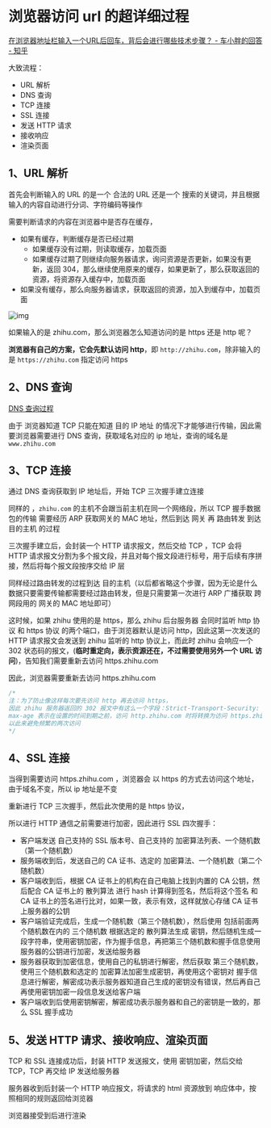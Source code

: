 # 浏览器访问 url 的超详细过程



[ 在浏览器地址栏输入一个URL后回车，背后会进行哪些技术步骤？ - 车小胖的回答 - 知乎](https://www.zhihu.com/question/34873227/answer/518086565 )



大致流程：

- URL 解析
- DNS 查询
- TCP 连接
- SSL 连接
- 发送 HTTP 请求
- 接收响应
- 渲染页面



## 1、URL 解析

首先会判断输入的 URL 的是一个 合法的 URL 还是一个 搜索的关键词，并且根据输入的内容自动进行分词、字符编码等操作



需要判断请求的内容在浏览器中是否存在缓存，

- 如果有缓存，判断缓存是否已经过期
  - 如果缓存没有过期，则读取缓存，加载页面
  - 如果缓存过期了则继续向服务器请求，询问资源是否更新，如果没有更新，返回 304，那么继续使用原来的缓存，如果更新了，那么获取返回的资源，将资源存入缓存中，加载页面
- 如果没有缓存，那么向服务器请求，获取返回的资源，加入到缓存中，加载页面

 ![img](https://pic1.zhimg.com/80/v2-0489444034d569b37867e2e527a7d5d4_720w.jpg) 



如果输入的是 zhihu.com，那么浏览器怎么知道访问的是 https 还是 http 呢？

**浏览器有自己的方案，它会先默认访问 http**，即 `http://zhihu.com`，除非输入的是 `https://zhihu.com` 指定访问 https



## 2、DNS 查询



[DNS 查询过程](https://www.zhihu.com/question/372902597/answer/1068847429) 



由于 浏览器知道 TCP 只能在知道 目的 IP 地址 的情况下才能够进行传输，因此需要浏览器需要进行 DNS 查询，获取域名对应的 ip 地址，查询的域名是 `www.zhihu.com`



## 3、TCP 连接

通过 DNS 查询获取到 IP 地址后，开始 TCP 三次握手建立连接

同样的 ，`zhihu.com` 的主机不会跟当前主机在同一个网络段，所以 TCP 握手数据包的传输 需要经历 ARP 获取网关的 MAC 地址，然后到达 网关 再 路由转发 到达 目的主机 的过程

三次握手建立后，会封装一个 HTTP 请求报文，然后交给 TCP ，TCP 会将 HTTP 请求报文分割为多个报文段，并且对每个报文段进行标号，用于后续有序拼接，然后将每个报文段按序交给 IP 层

同样经过路由转发的过程到达 目的主机（以后都省略这个步骤，因为无论是什么数据只要需要传输都需要经过路由转发，但是只需要第一次进行 ARP 广播获取 跨网段用的 网关的 MAC 地址即可）



这时候，如果 zhihu 使用的是 https，那么 zhihu 后台服务器 会同时监听 http 协议 和 https 协议 的两个端口，由于浏览器默认是访问 http，因此这第一次发送的 HTTP 请求报文会发送到 zhihu 监听的 http 协议上，而此时 zhihu 会响应一个 302 状态码的报文，(**临时重定向，表示资源还在，不过需要使用另外一个 URL 访问**)，告知我们需要重新去访问 https.zhihu.com

因此，浏览器需要重新去访问 https.zhihu.com

```java
/*
注：为了防止像这样每次要先访问 http 再去访问 https，
因此 zhihu 服务器返回的 302 报文中有这么一个字段：Strict-Transport-Security: max-age=31536000
max-age 表示在设置的时间到期之前，访问 http.zhihu.com 时将转换为访问 https.zhihu.com
以此来避免频繁的两次访问
*/
```



## 4、SSL 连接

当得到需要访问 https.zhihu.com ，浏览器会 以 https 的方式去访问这个地址，由于域名不变，所以 ip 地址是不变

重新进行 TCP 三次握手，然后此次使用的是 https 协议，

所以进行 HTTP 通信之前需要进行加密，因此进行 SSL 四次握手：

- 客户端发送 自己支持的 SSL 版本号、自己支持的 加密算法列表、一个随机数（第一个随机数）
- 服务端收到后，发送自己的 CA 证书、选定的 加密算法、一个随机数（第二个随机数）
- 客户端收到后，根据 CA 证书上的机构在自己电脑上找到内置的 CA 公钥，然后配合 CA 证书上的 散列算法 进行 hash 计算得到签名，然后将这个签名 和 CA 证书上的签名进行比对，如果一致，表示有效，这样就放心存储 CA 证书上服务器的公钥
- 客户端验证完成后，生成一个随机数（第三个随机数），然后使用 包括前面两个随机数在内的 三个随机数 根据选定的 散列算法生成 密钥，然后随机生成一段字符串，使用密钥加密，作为握手信息，再把第三个随机数和握手信息使用 服务器的公钥进行加密，发送给服务器
- 服务器获取到加密信息，使用自己的私钥进行解密，然后获取 第三个随机数，使用三个随机数和选定的 加密算法加密生成密钥，再使用这个密钥对 握手信息进行解密，解密成功表示服务器知道自己生成的密钥没有错误，然后再自己再使用密钥加密一段信息发送给客户端
- 客户端收到后使用密钥解密，解密成功表示服务器和自己的密钥是一致的，那么 SSL 握手成功



## 5、发送 HTTP 请求、接收响应、渲染页面

TCP 和 SSL 连接成功后，封装 HTTP 发送报文，使用 密钥加密，然后交给 TCP，TCP 再交给 IP 发送给服务器

服务器收到后封装一个 HTTP 响应报文，将请求的 html 资源放到 响应体中，按照相同的规则返回给浏览器

浏览器接受到后进行渲染